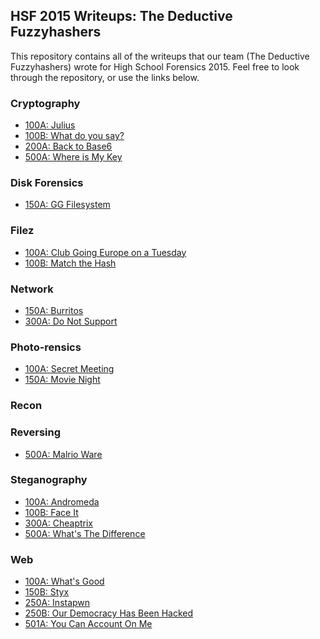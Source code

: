 ## HSF 2015 Writeups: The Deductive Fuzzyhashers
This repository contains all of the writeups that our team (The Deductive Fuzzyhashers)
wrote for High School Forensics 2015. Feel free to look through the repository, or
use the links below.

### Cryptography
- [100A: Julius](crypto/100a-julius.md)
- [100B: What do you say?](crypto/100b-what-do-you-say.md)
- [200A: Back to Base6](crypto/200a-back-to-base6.md)
- [500A: Where is My Key](crypto/500a-where-is-my-key.md)

### Disk Forensics
- [150A: GG Filesystem](disk/150a-gg-filesystem.md)

### Filez
- [100A: Club Going Europe on a Tuesday](filez/100a-going-europe.md)
- [100B: Match the Hash](filez/100b-match-hash.md)

### Network
- [150A: Burritos](network/150a-burritos.md)
- [300A: Do Not Support](network/300a-do-not-support.md)

### Photo-rensics
- [100A: Secret Meeting](photo/100a-secret-meeting.md)
- [150A: Movie Night](photo/150a-movie-night.md)

### Recon

### Reversing
- [500A: Malrio Ware](reversing/500a-malrio-ware.md)

### Steganography
- [100A: Andromeda](stego/100a-andromeda.md)
- [100B: Face It](stego/100b-faceit.md)
- [300A: Cheaptrix](stego/300a-cheaptrix)
- [500A: What's The Difference](stego/500a-whats-the-difference.md)

### Web
- [100A: What's Good](web/100a-whats-good.md)
- [150B: Styx](web/150b-styx.md)
- [250A: Instapwn](web/250a-instapwn.md)
- [250B: Our Democracy Has Been Hacked](web/250b-hacked-democracy.md)
- [501A: You Can Account On Me](web/501a-account-on-me.md)
